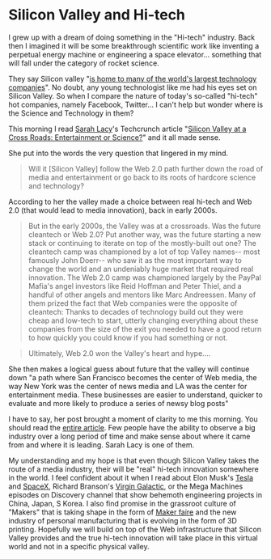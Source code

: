 Silicon Valley and Hi-tech
===
I grew up with a dream of doing something in the "Hi-tech" industry. Back then I imagined it will be some breakthrough scientific work like inventing a perpetual energy machine or engineering a space elevator... something that will fall under the category of rocket science.  
  
They say Silicon valley "[is home to many of the world's largest technology companies][0]". No doubt, any young technologist like me had his eyes set on Silicon Valley. So when I compare the nature of today's so-called "hi-tech" hot companies, namely Facebook, Twitter... I can't help but wonder where is the Science and Technology in them?  
  
This morning I read [Sarah Lacy][1]'s Techcrunch article "[Silicon Valley at a Cross Roads: Entertainment or Science?][2]" and it all made sense.  
  
She put into the words the very question that lingered in my mind.  

> Will it \[Silicon Valley\] follow the Web 2.0 path further down the road of media and entertainment or go back to its roots of hardcore science and technology?

According to her the valley made a choice between real hi-tech and Web 2.0 (that would lead to media innovation), back in early 2000s.  
  

> But in the early 2000s, the Valley was at a crossroads. Was the future cleantech or Web 2.0? Put another way, was the future starting a new stack or continuing to iterate on top of the mostly-built out one? The cleantech camp was championed by a lot of top Valley names-- most famously John Doerr-- who saw it as the most important way to change the world and an undeniably huge market that required real innovation. The Web 2.0 camp was championed largely by the PayPal Mafia's angel investors like Reid Hoffman and Peter Thiel, and a handful of other angels and mentors like Marc Andreessen. Many of them prized the fact that Web companies were the opposite of cleantech: Thanks to decades of technology build out they were cheap and low-tech to start, utterly changing everything about these companies from the size of the exit you needed to have a good return to how quickly you could know if you had something or not.

> Ultimately, Web 2.0 won the Valley's heart and hype....

She then makes a logical guess about future that the valley will continue down "a path where San Francisco becomes the center of Web media, the way New York was the center of news media and LA was the center for entertainment media. These businesses are easier to understand, quicker to evaluate and more likely to produce a series of newsy blog posts"  
  
I have to say, her post brought a moment of clarity to me this morning. You should read the [entire article][2]. Few people have the ability to observe a big industry over a long period of time and make sense about where it came from and where it is leading. Sarah Lacy is one of them.  
  
My understanding and my hope is that even though Silicon Valley takes the route of a media industry, their will be "real" hi-tech innovation somewhere in the world. I feel confident about it when I read about Elon Musk's [Tesla][3] and [SpaceX][4], Richard Branson's [Virgin Galactic][5], or the Mega Machines episodes on Discovery channel that show behemoth engineering projects in China, Japan, S Korea. I also find promise in the grassroot culture of "Makers" that is taking shape in the form of [Maker faire][6] and the new industry of personal manufacturing that is evolving in the form of 3D printing. Hopefully we will build on top of the Web infrastructure that Silicon Valley provides and the true hi-tech innovation will take place in this virtual world and not in a specific physical valley.

[0]: http://en.wikipedia.org/wiki/Silicon_valley
[1]: http://twitter.com/sarahcuda
[2]: http://techcrunch.com/2010/10/05/silicon-valley-at-a-cross-roads-entertainment-or-science/
[3]: http://www.wired.com/magazine/2010/09/ff_tesla/all/1
[4]: http://www.spacex.com/updates.php
[5]: http://www.virgingalactic.com/
[6]: http://makerfaire.com/

